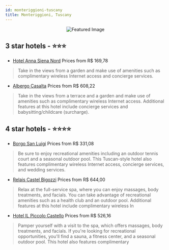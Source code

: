 ```yaml
---
id: monteriggioni-tuscany
title: Monteriggioni, Tuscany
---
```


<center><img src="https://i.travelapi.com/hotels/19000000/18300000/18296500/18296498/9ffd2e94_z.jpg" alt="Featured Image" /></center>


##  3 star hotels - ⭐️⭐️⭐️

-    [Hotel Anna Siena Nord](https://us.hurb.com/hotels/monteriggioni/hotel-anna-siena-nord-JNP-JP153385?cmp=18055) Prices from R$ 169,78
   > Take in the views from a garden and make use of amenities such as complimentary wireless Internet access and concierge services.
-    [Albergo Casalta](https://us.hurb.com/hotels/monteriggioni/albergo-casalta-JNP-JP485799?cmp=18055) Prices from R$ 608,22
   > Take in the views from a terrace and a garden and make use of amenities such as complimentary wireless Internet access. Additional features at this hotel include concierge services and babysitting/childcare (surcharge).

##  4 star hotels - ⭐️⭐️⭐️⭐️

-    [Borgo San Luigi](https://us.hurb.com/hotels/monteriggioni/borgo-san-luigi-JNP-JP053158?cmp=18055) Prices from R$ 331,08
   > Be sure to enjoy recreational amenities including an outdoor tennis court and a seasonal outdoor pool. This Tuscan-style hotel also features complimentary wireless Internet access, concierge services, and wedding services.
-    [Relais Castel Bigozzi](https://us.hurb.com/hotels/monteriggioni/relais-castel-bigozzi-JNP-JP799989?cmp=18055) Prices from R$ 644,00
   > Relax at the full-service spa, where you can enjoy massages, body treatments, and facials. You can take advantage of recreational amenities such as a health club and an outdoor pool. Additional features at this hotel include complimentary wireless In
-    [Hotel IL Piccolo Castello](https://us.hurb.com/hotels/monteriggioni/hotel-il-piccolo-castello-JNP-JP086140?cmp=18055) Prices from R$ 526,16
   > Pamper yourself with a visit to the spa, which offers massages, body treatments, and facials. If you're looking for recreational opportunities, you'll find a sauna, a fitness center, and a seasonal outdoor pool. This hotel also features complimentary
